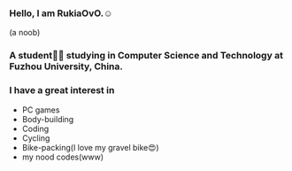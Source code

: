 ### Hello, I am RukiaOvO.☺️  

 (a noob)  

### A student👨‍🎓 studying in Computer Science and Technology at Fuzhou University, China.  

### I have a great interest in 
- PC games
- Body-building
- Coding
- Cycling
- Bike-packing(I love my gravel bike😍)
- my nood codes(www)
